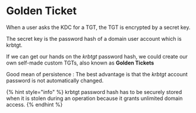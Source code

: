 # Golden Ticket

When a user asks the KDC for a TGT, the TGT is encrypted by a secret key.

The secret key is the password hash of a domain user account which is krbtgt.

If we can get our hands on the _krbtgt_ password hash, we could create our own self-made custom TGTs, also known as **Golden Tickets**

Good mean of persistence : The best advantage is that the _krbtgt_ account password is not automatically changed.

{% hint style="info" %}
krbtgt password hash has to be securely stored when it is stolen during an operation because it grants unlimited domain access.
{% endhint %}
